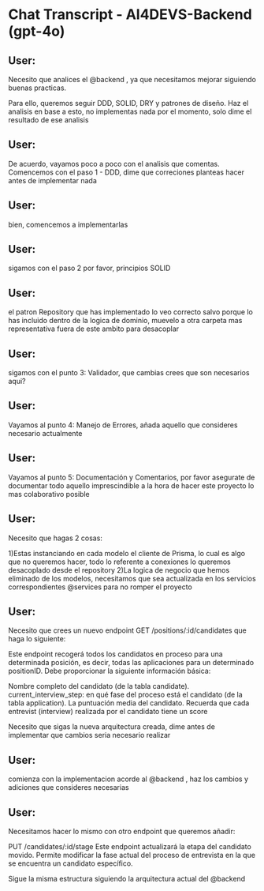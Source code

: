# Chat Transcript - AI4DEVS-Backend (gpt-4o)

## User:

Necesito que analices el @backend , ya que necesitamos mejorar siguiendo buenas practicas.

Para ello, queremos seguir DDD, SOLID, DRY y patrones de diseño. Haz el analisis en base a esto, no implementas nada por el momento, solo dime el resultado de ese analisis


## User:

De acuerdo, vayamos poco a poco con el analisis que comentas. Comencemos con el paso 1 - DDD, dime que correciones planteas hacer antes de implementar nada


## User:

bien, comencemos a implementarlas 


## User:

sigamos con el paso 2 por favor, principios SOLID


## User:

el patron Repository que has implementado lo veo correcto salvo porque lo has incluido dentro de la logica de dominio, muevelo a otra carpeta mas representativa fuera de este ambito para desacoplar


## User:

sigamos con el punto 3:  Validador, que cambias crees que son necesarios aqui?


## User:

Vayamos al punto 4: Manejo de Errores, añada aquello que consideres necesario actualmente


## User:

Vayamos al punto 5: Documentación y Comentarios, por favor asegurate de documentar todo aquello imprescindible a la hora de hacer este proyecto lo mas colaborativo posible


## User:

Necesito que hagas 2 cosas:

1)Estas instanciando en cada modelo el cliente de Prisma, lo cual es algo que no queremos hacer, todo lo referente a conexiones lo queremos desacoplado desde el repository
2)La logica de negocio que hemos eliminado de los modelos, necesitamos que sea actualizada en los servicios correspondientes @services para no romper el proyecto


## User:

Necesito que crees un nuevo endpoint GET /positions/:id/candidates que haga lo siguiente: 

Este endpoint recogerá todos los candidatos en proceso para una determinada posición, es decir, todas las aplicaciones para un determinado positionID. Debe proporcionar la siguiente información básica:

Nombre completo del candidato (de la tabla candidate).
current_interview_step: en qué fase del proceso está el candidato (de la tabla application).
La puntuación media del candidato. Recuerda que cada entrevist (interview) realizada por el candidato tiene un score

Necesito que sigas la nueva arquitectura creada, dime antes de implementar que cambios seria necesario realizar


## User:

comienza con la implementacion acorde al @backend , haz los cambios y adiciones que consideres necesarias


## User:

Necesitamos hacer lo mismo con otro endpoint que queremos añadir: 

PUT /candidates/:id/stage
Este endpoint actualizará la etapa del candidato movido. Permite modificar la fase actual del proceso de entrevista en la que se encuentra un candidato específico.

Sigue la misma estructura siguiendo la arquitectura actual del @backend 